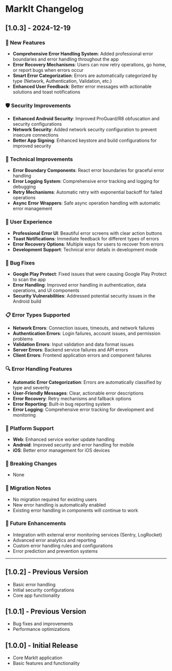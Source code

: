 # MarkIt Changelog

## [1.0.3] - 2024-12-19

### 🚀 New Features
- **Comprehensive Error Handling System**: Added professional error boundaries and error handling throughout the app
- **Error Recovery Mechanisms**: Users can now retry operations, go home, or report bugs when errors occur
- **Smart Error Categorization**: Errors are automatically categorized by type (Network, Authentication, Validation, etc.)
- **Enhanced User Feedback**: Better error messages with actionable solutions and toast notifications

### 🛡️ Security Improvements
- **Enhanced Android Security**: Improved ProGuard/R8 obfuscation and security configurations
- **Network Security**: Added network security configuration to prevent insecure connections
- **Better App Signing**: Enhanced keystore and build configurations for improved security

### 🔧 Technical Improvements
- **Error Boundary Components**: React error boundaries for graceful error handling
- **Error Logging System**: Comprehensive error tracking and logging for debugging
- **Retry Mechanisms**: Automatic retry with exponential backoff for failed operations
- **Async Error Wrappers**: Safe async operation handling with automatic error management

### 📱 User Experience
- **Professional Error UI**: Beautiful error screens with clear action buttons
- **Toast Notifications**: Immediate feedback for different types of errors
- **Error Recovery Options**: Multiple ways for users to recover from errors
- **Development Support**: Technical error details in development mode

### 🐛 Bug Fixes
- **Google Play Protect**: Fixed issues that were causing Google Play Protect to scan the app
- **Error Handling**: Improved error handling in authentication, data operations, and UI components
- **Security Vulnerabilities**: Addressed potential security issues in the Android build

### 📋 Error Types Supported
- **Network Errors**: Connection issues, timeouts, and network failures
- **Authentication Errors**: Login failures, account issues, and permission problems
- **Validation Errors**: Input validation and data format issues
- **Server Errors**: Backend service failures and API errors
- **Client Errors**: Frontend application errors and component failures

### 🔍 Error Handling Features
- **Automatic Error Categorization**: Errors are automatically classified by type and severity
- **User-Friendly Messages**: Clear, actionable error descriptions
- **Error Recovery**: Retry mechanisms and fallback options
- **Error Reporting**: Built-in bug reporting system
- **Error Logging**: Comprehensive error tracking for development and monitoring

### 📱 Platform Support
- **Web**: Enhanced service worker update handling
- **Android**: Improved security and error handling for mobile
- **iOS**: Better error management for iOS devices

### 🚨 Breaking Changes
- None

### 📝 Migration Notes
- No migration required for existing users
- New error handling is automatically enabled
- Existing error handling in components will continue to work

### 🔮 Future Enhancements
- Integration with external error monitoring services (Sentry, LogRocket)
- Advanced error analytics and reporting
- Custom error handling rules and configurations
- Error prediction and prevention systems

---

## [1.0.2] - Previous Version
- Basic error handling
- Initial security configurations
- Core app functionality

## [1.0.1] - Previous Version
- Bug fixes and improvements
- Performance optimizations

## [1.0.0] - Initial Release
- Core MarkIt application
- Basic features and functionality 